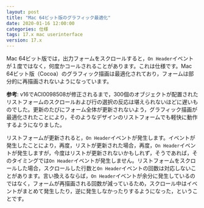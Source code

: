 ```yaml
---
layout: post
title: "Mac 64ビット版のグラフィック最適化"
date: 2020-01-16 12:00:00
categories: 仕様 
tags: 17.x mac userinterface
version: 17.x
---
```


Mac 64ビット版では，出力フォームをスクロールすると，``On Header``イベントが１度ではなく，何度かコールされることがあります。これは仕様です。Mac 64ビット版（Cocoa）のグラフィック描画は最適化されており，フォームは部分的に再描画されないようになっています。

**参考**: v16でACI0098508が修正されるまで，300個のオブジェクトが配置されたリストフォームのスクロールおよび行の選択の反応は堪えられないほどに遅いものでした。更新のたびにフォーム全体が更新されないよう，グラフィック描画が最適化されたことにより，そのようなデザインのリストフォームでも軽快に動作するようになりました。

リストフォームが更新されると，``On Header``イベントが発生します。イベントが発生したことにより，再度，リストが更新された場合，再度，``On Header``イベントが発生しますが，今度はリストが更新されないかもしれず，そうであれば，そのタイミングでは``On Header``イベントが発生しません。リストフォームをスクロールした場合，スクロールした行数と``On Header``イベントの回数は対応しないことがあります。言い換えるならば，``On Header``イベントが余分に発生しているのではなく，フォームが再描画される回数が減っているため，スクロール中はイベントがまとめて発生したり，逆に発生しなかったりするようになった，ということです。
